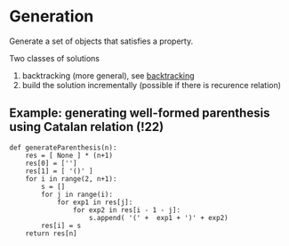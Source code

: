 # Generation

Generate a set of objects that satisfies a property.

Two classes of solutions
1. backtracking (more general), see [backtracking](./backtracking.md)
2. build the solution incrementally (possible if there is recurence relation)

## Example: generating well-formed parenthesis using Catalan relation (!22)

```
def generateParenthesis(n):
    res = [ None ] * (n+1)
    res[0] = ['']
    res[1] = [ '()' ]
    for i in range(2, n+1):
        s = []
        for j in range(i):
            for exp1 in res[j]:
                for exp2 in res[i - 1 - j]:
                    s.append( '(' +  exp1 + ')' + exp2)
        res[i] = s
    return res[n]
```